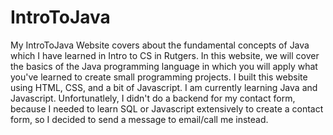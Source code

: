 # IntroToJava
My IntroToJava Website covers about the fundamental concepts of Java which I have learned in Intro to CS in Rutgers. In this website, we will cover the basics of the Java programming language in which you will apply what you've learned to create small programming projects. 
I built this website using HTML, CSS, and a bit of Javascript. I am currently learning Java and Javascript. 
Unfortunatlely, I didn't do a backend for my contact form, because I needed to learn SQL or Javascript extensively to create a contact form, so I decided to send a message to email/call me instead. 
